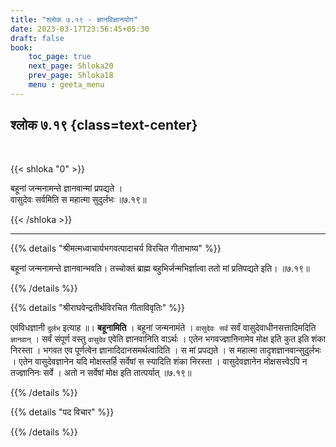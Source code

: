 ```yaml
---
title: "श्लोक ७.१९ - ज्ञानविज्ञानयोग"
date: 2023-03-17T23:56:45+05:30
draft: false
book:
    toc_page: true
    next_page: Shloka20
    prev_page: Shloka18
    menu : geeta_menu
---
```




## श्लोक ७.१९ {class=text-center}

<br/>

{{< shloka  "0"  >}}

बहूनां जन्मनामन्ते ज्ञानवान्मां प्रपद्यते ।  
वासुदेवः सर्वमिति स महात्मा सुदुर्लभः ॥७.१९॥

{{< /shloka >}}

---


{{% details "श्रीमत्मध्वाचार्यभगवत्पादाचर्य विरचित  गीताभाष्य" %}}

बहूनां जन्मनामन्ते ज्ञानवान्भवति। 
तच्चोक्तं ब्राह्म बहुभिर्जन्मभिर्ज्ञात्वा ततो मां प्रतिपद्यते इति। ॥७.१९॥

{{% /details %}}



{{% details "श्रीराघवेन्द्रतीर्थविरचित गीताविवृतिः" %}}

एवंविधज्ञानी `दुर्लभ` इत्याह ॥। **बहूनामिति** । बहूनां जन्मनामंते ।
`वासुदेवः सर्वं` सर्वं वासुदेवाधीनसत्तादिमदिति `ज्ञानवान्`‌ । 
सर्वं संपूर्ण वस्तु `वासुदेव` एवेति ज्ञानवानिति वाऽर्थः । 
एतेन भगवज्ज्ञानिनामेव मोक्ष इति कुत इति शंका निरस्ता । 
भगवत एव पूर्णत्वेन ज्ञानादिदानसमर्थत्वादिति । 
स मां प्रपद्यते । स महात्मा तादृशज्ञानवान्सुदुर्लभः । 
एतेन वासुदेवज्ञानेन यदि मोक्षस्तर्हि सर्वेषां स स्यादिति शंका निरस्ता । 
वासुदेवज्ञानेन मोक्षसत्त्वेऽपि न तज्ज्ञानिनः सर्वे । 
अतो न सर्वेषां मोक्ष इति तात्पर्यात्‌ ॥७.१९॥

{{% /details %}}



{{% details "पद विचार" %}}


{{% /details %}}
